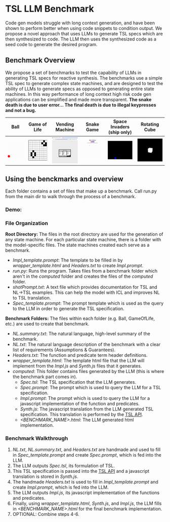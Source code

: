 
# TSL LLM Benchmark
Code gen models struggle with long context generation, and have been shown to perform better when using code snippets to condition output. We propose a novel approach that uses LLMs to generate TSL specs which are then synthesized to code. The LLM then uses the synthesized code as a seed code to generate the desired program. 

## Benchmark Overview
We propose a set of benchmarks to test the capability of LLMs in generating TSL specs for reactive synthesis. The benchmarks use a simple TSL spec to generate complex state machines, and are designed to test the ability of LLMs to generate specs as opposed to generating entire state machines. In this way performance of long context high risk code gen applications can be simplified and made more transparent. **The snake death is due to user error... The final death is due to illegal keypresses and not a bug.**

| Ball | Game of Life | Vending Machine | Snake Game | Space Invaders (ship only) |          Rotating Cube           |
|:--------:|:-------:|:-----------:|:---------:|:---------:|:--------------------------------:|
| ![Ball](media/ball.gif) | ![Gol](media/gol.gif) | ![Vending](media/vending.gif) | ![Snake](media/snake.gif) | ![Invaders](media/invaders.gif) | ![Cube](media/cube.gif) |
<!-- Add future  -->
## Using the benckmarks and overview
Each folder contains a set of files that make up a benchmark. Call run.py from the main dir to walk through the process of a benchmark.

### Demo:

### File Organization

**Root Directory:** The files in the root directory are used for the generation of any state machine. For each particular state machine, there is a folder with the model-specific files. The state machines created each serve as a benchmark.

-   _Impl_template.prompt_: The template to be filled in by _wrapper_template.html_ and _Headers.txt_ to create _Impl.prompt_.
-   _run.py_: Runs the program. Takes files from a benchmark folder which aren't in the _computed_ folder and creates the files of the _computed_ folder.
-   _shotPrompt.txt_: A text file which provides documentation for TSL and NL->TSL examples. This can help the model with ICL and improves NL to TSL translation.
-   _Spec_template.prompt_: The prompt template which is used as the query to the LLM in order to generate the TSL specification.

**Benchmark Folders:** The files within each folder (e.g. Ball, GameOfLife, etc.) are used to create that benchmark.

-   _NL.summary.txt_: The natural language, high-level summary of the benchmark.
-   _NL.txt_: The natural language description of the benchmark with a clear list of requirements (Assumptions & Guarantees).
-   _Headers.txt_: The function and predicate term header definitions.
-   _wrapper_template.html_: The template html file that the LLM will implement from the _Impl.js_ and _Synth.js_ files that it generates.
-   _computed_: This folder contains files generated by the LLM (this is where the benchmark part comes in).
    -   _Spec.tsl_: The TSL specification that the LLM generates.
    -   _Spec.prompt_: The prompt which is used to query the LLM for a TSL specification.
    -   _Impl.prompt_: The prompt which is used to query the LLM for a javascript implementation of the function and predicates.
    -   _Synth.js_: The javascript translation from the LLM generated TSL specification. This translation is performed by the [TSL API](https://barnard-pl-labs.github.io/tsl-api/).
    -   _<BENCHMARK_NAME>.html_: The LLM generated html implementation.

### Benchmark Walkthrough

1. _NL.txt_, _NL.summary.txt_, and _Headers.txt_ are handmade and used to fill in _Spec_template.prompt_ and create _Spec.prompt_, which is fed into the LLM.
2. The LLM outputs _Spec.tsl_, its formulation of TSL.
3. This TSL specification is passed into the [TSL API](https://barnard-pl-labs.github.io/tsl-api/) and a javascript translation is stored in _Synth.js_.
4. The handmade _Headers.txt_ is used to fill in _Impl_template.prompt_ and create _Impl.prompt_, which is fed into the LLM.
5. The LLM outputs _Impl.js_, its javascript implementation of the functions and predicates.
6. Finally, using _wrapper_template.html_, _Synth.js_, and _Impl.js_, the LLM fills in _<BENCHMARK_NAME>.html_ for the final benchmark implementation.
7. OPTIONAL: Combine steps 4-6.
